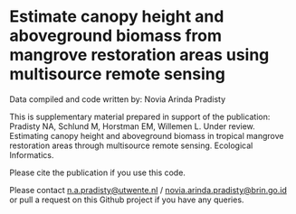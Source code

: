 # Estimate canopy height and aboveground biomass from mangrove restoration areas using multisource remote sensing 

Data compiled and code written by: Novia Arinda Pradisty

This is supplementary material prepared in support of the publication:
Pradisty NA, Schlund M, Horstman EM, Willemen L. Under review. Estimating canopy height and aboveground biomass in tropical mangrove restoration areas through multisource remote sensing. Ecological Informatics.

Please cite the publication if you use this code.

Please contact n.a.pradisty@utwente.nl / novia.arinda.pradisty@brin.go.id or pull a request on this Github project if you have any queries.
